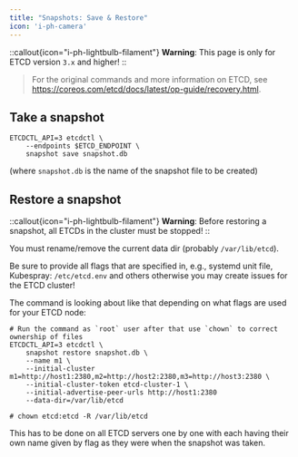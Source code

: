 ```yaml
---
title: "Snapshots: Save & Restore"
icon: 'i-ph-camera'
---
```


::callout{icon="i-ph-lightbulb-filament"}
**Warning**:
This page is only for ETCD version `3.x` and higher!
::

> For the original commands and more information on ETCD, see https://coreos.com/etcd/docs/latest/op-guide/recovery.html.

## Take a snapshot

```console
ETCDCTL_API=3 etcdctl \
    --endpoints $ETCD_ENDPOINT \
    snapshot save snapshot.db
```

(where `snapshot.db` is the name of the snapshot file to be created)

## Restore a snapshot

::callout{icon="i-ph-lightbulb-filament"}
**Warning**:
Before restoring a snapshot, all ETCDs in the cluster must be stopped!
::

You must rename/remove the current data dir (probably `/var/lib/etcd`).

Be sure to provide all flags that are specified in, e.g., systemd unit file, Kubespray: `/etc/etcd.env` and others otherwise you may create issues for the ETCD cluster!

The command is looking about like that depending on what flags are used for your ETCD node:

```console
# Run the command as `root` user after that use `chown` to correct ownership of files
ETCDCTL_API=3 etcdctl \
    snapshot restore snapshot.db \
    --name m1 \
    --initial-cluster m1=http://host1:2380,m2=http://host2:2380,m3=http://host3:2380 \
    --initial-cluster-token etcd-cluster-1 \
    --initial-advertise-peer-urls http://host1:2380
    --data-dir=/var/lib/etcd

# chown etcd:etcd -R /var/lib/etcd
```

This has to be done on all ETCD servers one by one with each having their own name given by flag as they were when the snapshot was taken.
